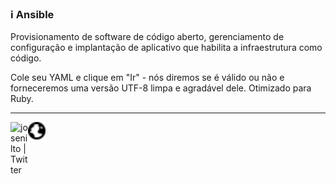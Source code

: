 ### ℹ️ Ansible

Provisionamento de software de código aberto, gerenciamento de configuração e implantação de aplicativo que habilita a infraestrutura como código.

Cole seu YAML e clique em "Ir" - nós diremos se é válido ou não e forneceremos uma versão UTF-8 limpa e agradável dele. Otimizado para Ruby.

----

[<img title="Ansible" align="left" alt="josenilto | Twitter" width="28px" src="https://cdn.jsdelivr.net/npm/simple-icons@v3/icons/ansible.svg" />][ansible]
[<img title="YamLint" align="left" alt="josenilto | Twitter" width="28px" src="https://raw.githubusercontent.com/iconic/open-iconic/master/svg/globe.svg" />][website]

[Ansible]: https://docs.ansible.com/ansible/latest/index.html 
[Website]: http://www.yamllint.com 
